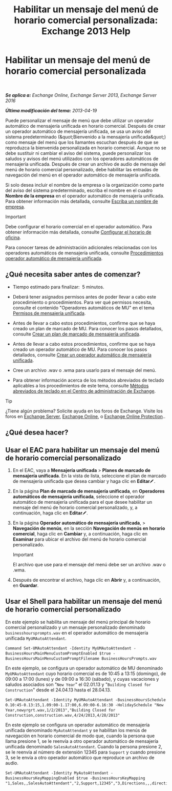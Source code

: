 ﻿---
title: 'Habilitar un mensaje del menú de horario comercial personalizada: Exchange 2013 Help'
TOCTitle: Habilitar un mensaje del menú de horario comercial personalizada
ms:assetid: 89053e84-3490-4dc6-ade3-9b6c5dbf4020
ms:mtpsurl: https://technet.microsoft.com/es-es/library/Bb232116(v=EXCHG.150)
ms:contentKeyID: 50556846
ms.date: 05/22/2018
mtps_version: v=EXCHG.150
ms.translationtype: MT
---

# Habilitar un mensaje del menú de horario comercial personalizada

 

_**Se aplica a:** Exchange Online, Exchange Server 2013, Exchange Server 2016_

_**Última modificación del tema:** 2013-04-19_

Puede personalizar el mensaje de menú que debe utilizar un operador automático de mensajería unificada en horario comercial. Después de crear un operador automático de mensajería unificada, se usa un aviso del sistema predeterminado (\&quot;Bienvenido a la mensajería unificada\&quot;) como mensaje del menú que los llamantes escuchan después de que se reproduzca la bienvenida personalizada en horario comercial. Aunque no se debe sustituir ni cambiar el aviso del sistema, puede personalizar los saludos y avisos del menú utilizados con los operadores automáticos de mensajería unificada. Después de crear un archivo de audio de mensaje del menú de horario comercial personalizado, debe habilitar las entradas de navegación del menú en el operador automático de mensajería unificada.

Si solo desea incluir el nombre de la empresa o la organización como parte del aviso del sistema predeterminado, escriba el nombre en el cuadro **Nombre de la empresa** en el operador automático de mensajería unificada. Para obtener información más detallada, consulte [Escriba un nombre de empresa](enter-a-business-name-exchange-2013-help.md).


> [!IMPORTANT]
> Debe configurar el horario comercial en el operador automático. Para obtener información más detallada, consulte <A href="configure-business-hours-exchange-2013-help.md">Configurar el horario de oficina</A>.



Para conocer tareas de administración adicionales relacionadas con los operadores automáticos de mensajería unificada, consulte [Procedimientos operador automático de mensajería unificada](um-auto-attendant-procedures-exchange-2013-help.md).

## ¿Qué necesita saber antes de comenzar?

  - Tiempo estimado para finalizar:  5 minutos.

  - Deberá tener asignados permisos antes de poder llevar a cabo este procedimiento o procedimientos. Para ver qué permisos necesita, consulte el contenido "Operadores automáticos de MU" en el tema [Permisos de mensajería unificada](unified-messaging-permissions-exchange-2013-help.md).

  - Antes de llevar a cabo estos procedimientos, confirme que se haya creado un plan de marcado de MU. Para conocer los pasos detallados, consulte [Crear un plan de marcado de mensajería unificada](create-a-um-dial-plan-exchange-2013-help.md).

  - Antes de llevar a cabo estos procedimientos, confirme que se haya creado un operador automático de MU. Para conocer los pasos detallados, consulte [Crear un operador automático de mensajería unificada](create-a-um-auto-attendant-exchange-2013-help.md).

  - Cree un archivo .wav o .wma para usarlo para el mensaje del menú.

  - Para obtener información acerca de los métodos abreviados de teclado aplicables a los procedimientos de este tema, consulte [Métodos abreviados de teclado en el Centro de administración de Exchange](keyboard-shortcuts-in-the-exchange-admin-center-exchange-online-protection-help.md).


> [!TIP]
> ¿Tiene algún problema? Solicite ayuda en los foros de Exchange. Visite los foros en <A href="https://go.microsoft.com/fwlink/p/?linkid=60612">Exchange Server</A>, <A href="https://go.microsoft.com/fwlink/p/?linkid=267542">Exchange Online</A>, o <A href="https://go.microsoft.com/fwlink/p/?linkid=285351">Exchange Online Protection</A>..



## ¿Qué desea hacer?

## Usar el EAC para habilitar un mensaje del menú de horario comercial personalizado

1.  En el EAC, vaya a **Mensajería unificada** \> **Planes de marcado de mensajería unificada**. En la vista de lista, seleccione el plan de marcado de mensajería unificada que desea cambiar y haga clic en **Editar**![Icono Editar](images/Bb124582.6f53ccb2-1f13-4c02-bea0-30690e6ea71d(EXCHG.150).gif "Icono Editar").

2.  En la página **Plan de marcado de mensajería unificada**, en **Operadores automáticos de mensajería unificada**, seleccione el operador automático de mensajería unificada para el que desee habilitar un mensaje del menú de horario comercial personalizado, y, a continuación, haga clic en **Editar**![Icono Editar](images/Bb124582.6f53ccb2-1f13-4c02-bea0-30690e6ea71d(EXCHG.150).gif "Icono Editar").

3.  En la página **Operador automático de mensajería unificada**, \> **Navegación de menús**, en la sección **Navegación de menús en horario comercial**, haga clic en **Cambiar** y, a continuación, haga clic en **Examinar** para ubicar el archivo del menú de horario comercial personalizado.
    

    > [!IMPORTANT]
    > El archivo que use para el mensaje del menú debe ser un archivo .wav o .wma.



4.  Después de encontrar el archivo, haga clic en **Abrir** y, a continuación, en **Guardar**.

## Usar el Shell para habilitar un mensaje del menú de horario comercial personalizado

En este ejemplo se habilita un mensaje del menú principal de horario comercial personalizado y un mensaje personalizado denominado `businesshoursprompts.wav` en el operador automático de mensajería unificada `MyUMAutoAttendant`.

    Command Set-UMAutoAttendant -Identity MyUMAutoAttendant -BusinessHoursMainMenuCustomPromptEnabled $true -BusinessHoursMainMenuCustomPromptFilename BusinessHoursPrompts.wav

En este ejemplo, se configura un operador automático de MU denominado `MyUMAutoAttendant` cuyo horario comercial es de 10:45 a 13:15 (domingo), de 09:00 a 17:00 (lunes) y de 09:00 a 16:30 (sábado), y cuyas vacaciones y saludos asociados son "`New Year`" el 02.01.13 y "`Building Closed for Construction`" desde el 24.04.13 hasta el 28.04.13.

    Set-UMAutoAttendant -Identity MyUMAutoAttendant -BusinessHoursSchedule 0.10:45-0.13:15,1.09:00-1.17:00,6.09:00-6.16:30 -HolidaySchedule "New Year,newyrgrt.wav,1/2/2013","Building Closed for Construction,construction.wav,4/24/2013,4/28/2013"

En este ejemplo se configura un operador automático de mensajería unificada denominado `MyAutoAttendant` y se habilitan los menús de navegación en horario comercial de modo que, cuando la persona que llama presione 1, se le reenvía a otro operador automático de mensajería unificada denominado `SalesAutoAttendant`. Cuando la persona presione 2, se le reenvía al número de extensión 12345 para `Support` y cuando presione 3, se le envía a otro operador automático que reproduce un archivo de audio.

    Set-UMAutoAttendant -Identity MyAutoAttendant - BusinessHoursKeyMappingEnabled $true -BusinessHoursKeyMapping "1,Sales,,SalesAutoAttendant","2,Support,12345","3,Directions,,,directions.wav"

